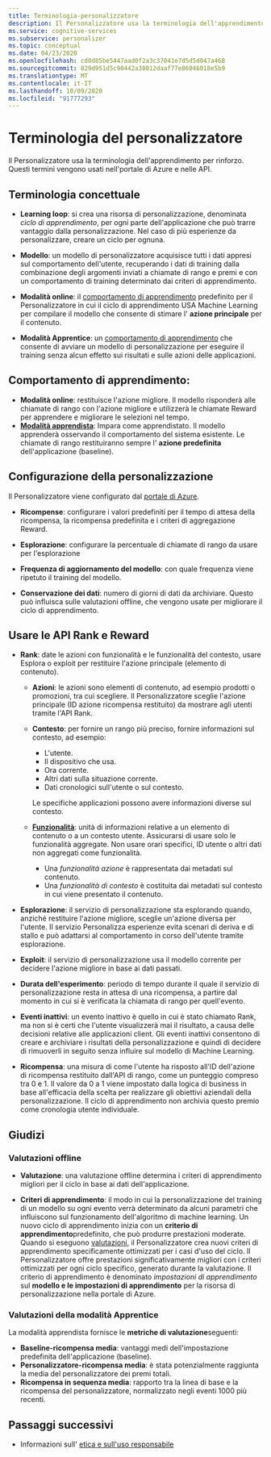 ```yaml
---
title: Terminologia-personalizzatore
description: Il Personalizzatore usa la terminologia dell'apprendimento per rinforzo. Questi termini vengono usati nell'portale di Azure e nelle API.
ms.service: cognitive-services
ms.subservice: personalizer
ms.topic: conceptual
ms.date: 04/23/2020
ms.openlocfilehash: cd0d85be5447aad0f2a3c37041e7d5d5d047a468
ms.sourcegitcommit: 829d951d5c90442a38012daaf77e86046018e5b9
ms.translationtype: MT
ms.contentlocale: it-IT
ms.lasthandoff: 10/09/2020
ms.locfileid: "91777293"
---
```

# <a name="personalizer-terminology"></a>Terminologia del personalizzatore

Il Personalizzatore usa la terminologia dell'apprendimento per rinforzo. Questi termini vengono usati nell'portale di Azure e nelle API.

## <a name="conceptual-terminology"></a>Terminologia concettuale

* **Learning loop**: si crea una risorsa di personalizzazione, denominata _ciclo di apprendimento_, per ogni parte dell'applicazione che può trarre vantaggio dalla personalizzazione. Nel caso di più esperienze da personalizzare, creare un ciclo per ognuna.

* **Modello**: un modello di personalizzatore acquisisce tutti i dati appresi sul comportamento dell'utente, recuperando i dati di training dalla combinazione degli argomenti inviati a chiamate di rango e premi e con un comportamento di training determinato dai criteri di apprendimento.

* **Modalità online**: il [comportamento di apprendimento](#learning-behavior) predefinito per il Personalizzatore in cui il ciclo di apprendimento USA Machine Learning per compilare il modello che consente di stimare l' **azione principale** per il contenuto.

* **Modalità Apprentice**: un [comportamento di apprendimento](#learning-behavior) che consente di avviare un modello di personalizzazione per eseguire il training senza alcun effetto sui risultati e sulle azioni delle applicazioni.

## <a name="learning-behavior"></a>Comportamento di apprendimento:

* **Modalità online**: restituisce l'azione migliore. Il modello risponderà alle chiamate di rango con l'azione migliore e utilizzerà le chiamate Reward per apprendere e migliorare le selezioni nel tempo.
* **[Modalità apprendista](concept-apprentice-mode.md)**: Impara come apprendistato. Il modello apprenderà osservando il comportamento del sistema esistente. Le chiamate di rango restituiranno sempre l' **azione predefinita** dell'applicazione (baseline).

## <a name="personalizer-configuration"></a>Configurazione della personalizzazione

Il Personalizzatore viene configurato dal [portale di Azure](https://portal.azure.com).

* **Ricompense**: configurare i valori predefiniti per il tempo di attesa della ricompensa, la ricompensa predefinita e i criteri di aggregazione Reward.

* **Esplorazione**: configurare la percentuale di chiamate di rango da usare per l'esplorazione

* **Frequenza di aggiornamento del modello**: con quale frequenza viene ripetuto il training del modello.

* **Conservazione dei dati**: numero di giorni di dati da archiviare. Questo può influisca sulle valutazioni offline, che vengono usate per migliorare il ciclo di apprendimento.

## <a name="use-rank-and-reward-apis"></a>Usare le API Rank e Reward

* **Rank**: date le azioni con funzionalità e le funzionalità del contesto, usare Esplora o exploit per restituire l'azione principale (elemento di contenuto).

    * **Azioni**: le azioni sono elementi di contenuto, ad esempio prodotti o promozioni, tra cui scegliere. Il Personalizzatore sceglie l'azione principale (ID azione ricompensa restituito) da mostrare agli utenti tramite l'API Rank.

    * **Contesto**: per fornire un rango più preciso, fornire informazioni sul contesto, ad esempio:
        * L'utente.
        * Il dispositivo che usa.
        * Ora corrente.
        * Altri dati sulla situazione corrente.
        * Dati cronologici sull'utente o sul contesto.

        Le specifiche applicazioni possono avere informazioni diverse sul contesto.

    * **[Funzionalità](concepts-features.md)**: unità di informazioni relative a un elemento di contenuto o a un contesto utente. Assicurarsi di usare solo le funzionalità aggregate. Non usare orari specifici, ID utente o altri dati non aggregati come funzionalità.

        * Una _funzionalità azione_ è rappresentata dai metadati sul contenuto.
        * Una _funzionalità di contesto_ è costituita dai metadati sul contesto in cui viene presentato il contenuto.

* **Esplorazione**: il servizio di personalizzazione sta esplorando quando, anziché restituire l'azione migliore, sceglie un'azione diversa per l'utente. Il servizio Personalizza esperienze evita scenari di deriva e di stallo e può adattarsi al comportamento in corso dell'utente tramite esplorazione.

* **Exploit**: il servizio di personalizzazione usa il modello corrente per decidere l'azione migliore in base ai dati passati.

* **Durata dell'esperimento**: periodo di tempo durante il quale il servizio di personalizzazione resta in attesa di una ricompensa, a partire dal momento in cui si è verificata la chiamata di rango per quell'evento.

* **Eventi inattivi**: un evento inattivo è quello in cui è stato chiamato Rank, ma non si è certi che l'utente visualizzerà mai il risultato, a causa delle decisioni relative alle applicazioni client. Gli eventi inattivi consentono di creare e archiviare i risultati della personalizzazione e quindi di decidere di rimuoverli in seguito senza influire sul modello di Machine Learning.


* **Ricompensa**: una misura di come l'utente ha risposto all'ID dell'azione di ricompensa restituito dall'API di rango, come un punteggio compreso tra 0 e 1. Il valore da 0 a 1 viene impostato dalla logica di business in base all'efficacia della scelta per realizzare gli obiettivi aziendali della personalizzazione. Il ciclo di apprendimento non archivia questo premio come cronologia utente individuale.

## <a name="evaluations"></a>Giudizi

### <a name="offline-evaluations"></a>Valutazioni offline

* **Valutazione**: una valutazione offline determina i criteri di apprendimento migliori per il ciclo in base ai dati dell'applicazione.

* **Criteri di apprendimento**: il modo in cui la personalizzazione del training di un modello su ogni evento verrà determinato da alcuni parametri che influiscono sul funzionamento dell'algoritmo di machine learning. Un nuovo ciclo di apprendimento inizia con un **criterio di apprendimento**predefinito, che può produrre prestazioni moderate. Quando si eseguono [valutazioni](concepts-offline-evaluation.md), il Personalizzatore crea nuovi criteri di apprendimento specificamente ottimizzati per i casi d'uso del ciclo. Il Personalizzatore offre prestazioni significativamente migliori con i criteri ottimizzati per ogni ciclo specifico, generato durante la valutazione. Il criterio di apprendimento è denominato _impostazioni di apprendimento_ sul **modello e le impostazioni di apprendimento** per la risorsa di personalizzazione nella portale di Azure.

### <a name="apprentice-mode-evaluations"></a>Valutazioni della modalità Apprentice

La modalità apprendista fornisce le **metriche di valutazione**seguenti:
* **Baseline-ricompensa media**: vantaggi medi dell'impostazione predefinita dell'applicazione (baseline).
* **Personalizzatore-ricompensa media**: è stata potenzialmente raggiunta la media del personalizzatore dei premi totali.
* **Ricompensa in sequenza media**: rapporto tra la linea di base e la ricompensa del personalizzatore, normalizzato negli eventi 1000 più recenti.

## <a name="next-steps"></a>Passaggi successivi

* Informazioni sull' [etica e sull'uso responsabile](ethics-responsible-use.md)